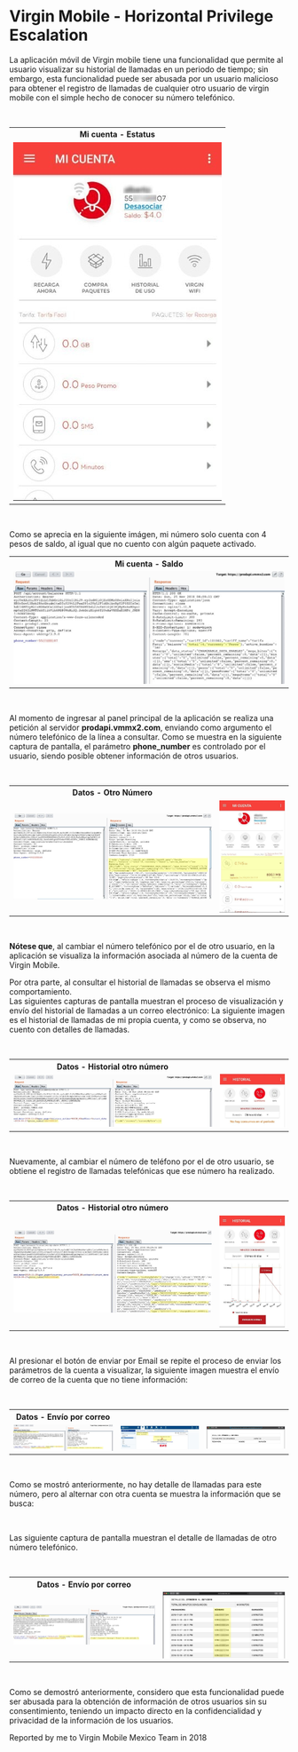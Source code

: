<body>
	<h1>Virgin Mobile - Horizontal Privilege Escalation</h1>
	<section>
		<p>La aplicación móvil de Virgin mobile tiene una funcionalidad que permite al usuario visualizar su historial de llamadas en un periodo de tiempo; sin embargo, esta funcionalidad puede ser abusada por un usuario malicioso para obtener el registro de llamadas de cualquier otro usuario de virgin mobile con el simple hecho de conocer su número telefónico.</p>
		<br />
		<table>
			<tr>
				<th align="center">Mi cuenta - Estatus</th>
			</tr>
			<tr>
				<td align="center"><img src="./virgin_1.jpg"></td>
			</tr>
		</table>
		<br />
		<p>Como se aprecia en la siguiente imágen, mi número solo cuenta con 4 pesos de saldo, al igual que no cuento con algún paquete activado.</p>
		<table>
			<tr>
				<th align="center">Mi cuenta - Saldo</th>
			</tr>
			<tr>
				<td align="center"><img src="./virgin_2.jpg"></td>
			</tr>
		</table>
		<br />
		<p>Al momento de ingresar al panel principal de la aplicación se realiza una petición al servidor <b>prodapi.vmmx2.com</b>, enviando como argumento el número telefónico de la línea a consultar. Como se muestra en la siguiente captura de pantalla, el parámetro <b>phone_number</b> es controlado por el usuario, siendo posible obtener información de otros usuarios.</p>
		<br />
		<table>
			<tr>
				<th align="center">Datos - Otro Número</th>
			</tr>
			<tr>
				<td align="center"><img src="./virgin_3.jpg"></td>
				<td align="center"><img src="./virgin_4.jpg"></td>
			</tr>
		</table>
		<br />
		<p><b>Nótese que</b>, al cambiar el número telefónico por el de otro usuario, en la aplicación se visualiza la información asociada al número de la cuenta de Virgin Mobile.
		<p>Por otra parte, al consultar el historial de llamadas se observa el mismo comportamiento.
		<br />Las siguientes capturas de pantalla muestran el proceso de visualización y envío del historial de llamadas a un correo electrónico: La siguiente imagen es el historial de llamadas de mi propia cuenta, y como se observa, no cuento con detalles de llamadas.
		</p>
		<br />
		<table>
			<tr>
				<th align="center">Datos - Historial otro número</th>
			</tr>
			<tr>
				<td align="center"><img src="./virgin_5.jpg"></td>
				<td align="center"><img src="./virgin_6.jpg"></td>
			</tr>
		</table>
		<br />
		<p>Nuevamente, al cambiar el número de teléfono por el de otro usuario, se obtiene el registro de llamadas telefónicas que ese número ha realizado.</p>
		<br />
		<table>
			<tr>
				<th align="center">Datos - Historial otro número</th>
			</tr>
			<tr>
				<td align="center"><img src="./virgin_7.jpg"></td>
				<td align="center"><img src="./virgin_8.jpg"></td>
			</tr>
		</table>
		<br />
		<p>Al presionar el botón de enviar por Email se repite el proceso de enviar los parámetros de la cuenta a visualizar, la siguiente imagen muestra el envío de correo de la cuenta que no tiene información:</p>
		<br />
		<table>
			<tr>
				<th align="center">Datos - Envío por correo</th>
			</tr>
			<tr>
				<td align="center"><img src="./virgin_9.jpg"></td>
				<td align="center"><img src="./virgin_10.jpg"></td>
				<td align="center"><img src="./virgin_11.jpg"></td>
			</tr>
		</table>
		<br />
		<p>Como se mostró anteriormente, no hay detalle de llamadas para este número, pero al alternar con otra cuenta se muestra la información que se busca:</p>
		<br />
		<p>Las siguiente captura de pantalla muestran el detalle de llamadas de otro número telefónico.</p>
		<br />
		<table>
			<tr>
				<th align="center">Datos - Envío por correo</th>
			</tr>
			<tr>
				<td align="center"><img src="./virgin_12.jpg"></td>
				<td align="center"><img src="./virgin_13.jpg"></td>
			</tr>
		</table>
		<br />
		<p>Como se demostró anteriormente, considero que esta funcionalidad puede ser abusada para la obtención de información de otros usuarios sin su consentimiento, teniendo un impacto directo en la confidencialidad y privacidad de la información de los usuarios.</p>	
	</section>
	<footer>Reported by me to Virgin Mobile Mexico Team in 2018</footer>
</body>